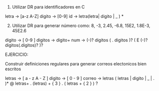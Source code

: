 1) Utilizar DR para identificadores en C

  letra -> [a-z A-Z]
  digito -> [0-9]
  id -> letra(letra| digito | _ ) *

2) Utilizar DR para generar número como: 8, -3, 2.45, -6.8, 15E2, 1.8E-3, 45E2.6

  digito -> [ 0-9 ]
  digitos -> digito+
  num -> (-)? digitos ( . digitos )? ( E (-)? digitos(.digitos)? )?

EJERCICIO:

Construir definiciones regulares para generar correos electonicos bien escritos

 letras -> [ a - z A - Z ]
 digito -> [ 0 - 9 ]
 correo -> letras ( letras | digito | _ | . )* @ letras+ . (letras) + { 3 } . ( letras + { 2 } ) ?
